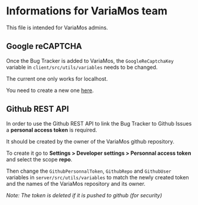 # Informations for VariaMos team
This file is intended for VariaMos admins.

## Google reCAPTCHA
Once the Bug Tracker is added to VariaMos, the `GoogleReCaptchaKey` variable in `client/src/utils/variables` needs to be changed.

The current one only works for localhost.

You need to create a new one [here](https://www.google.com/recaptcha/admin/create).

## Github REST API
In order to use the Github REST API to link the Bug Tracker to Github Issues a **personal access token** is required.

It should be created by the owner of the VariaMos github repository.

To create it go to **Settings > Developer settings > Personnal access token** and select the scope **repo**.

Then change the `GithubPersonnalToken`, `GithubRepo` and `GithubUser` variables in `server/src/utils/variables` to match the newly created token and the names of the VariaMos repository and its owner.

*Note: The token is deleted if it is pushed to github (for security)*
